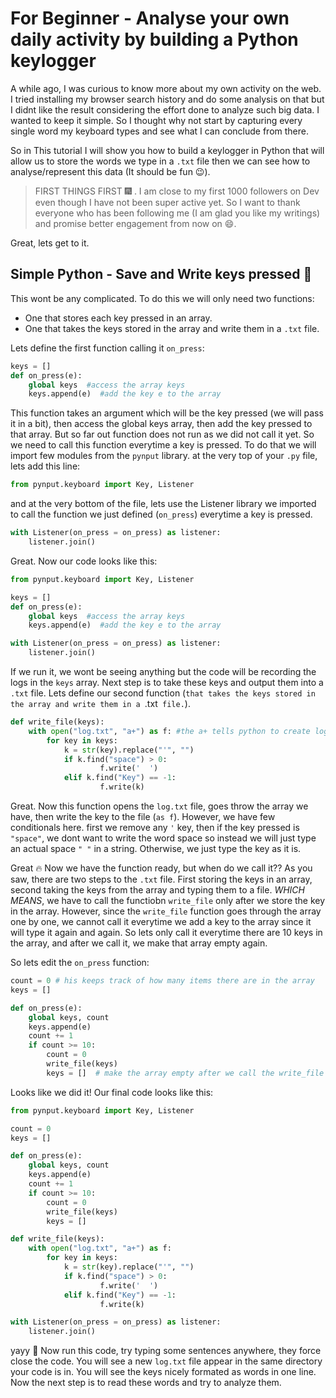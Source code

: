 # For Beginner - Analyse your own daily activity by building a Python keylogger

A while ago, I was curious to know more about my own activity on the web. I tried installing my browser search history and do some analysis on that but I didnt like the result considering the effort done to analyze such big data. I wanted to keep it simple. So I thought why not start by capturing every single word my keyboard types and see what I can conclude from there.

So in This tutorial I will show you how to build a keylogger in Python that will allow us to store the words we type in a `.txt` file then we can see how to analyse/represent this data (It should be fun 😉).

> FIRST THINGS FIRST 🎆 . I am close to my first 1000 followers on Dev even though I have not been super active yet. So I want to thank everyone who has been following me (I am glad you like my writings) and promise better engagement from now on 😄.

Great, lets get to it.

## Simple Python - Save and Write keys pressed 🦄

This wont be any complicated. To do this we will only need two functions:
 - One that stores each key pressed in an array.
 - One that takes the keys stored in the array and write them in a `.txt` file.

Lets define the first function calling it `on_press`:

```python
keys = []
def on_press(e):
    global keys  #access the array keys
    keys.append(e)  #add the key e to the array
```
This function takes an argument which will be the key pressed (we will pass it in a bit), then access the global keys array, then add the key pressed to that array. But so far out function does not run as we did not call it yet. So we need to call this function everytime a key is pressed. To do that we will import few modules from the `pynput` library.
at the very top of your `.py` file, lets add this line:

```python
from pynput.keyboard import Key, Listener
```

and at the very bottom of the file, lets use the Listener library we imported to call the function we just defined (`on_press`) everytime a key is pressed.

```python
with Listener(on_press = on_press) as listener:
    listener.join()
```

Great. Now our code looks like this:

```python
from pynput.keyboard import Key, Listener

keys = []
def on_press(e):
    global keys  #access the array keys
    keys.append(e)  #add the key e to the array

with Listener(on_press = on_press) as listener:
    listener.join()    
```

If we run it, we wont be seeing anything but the code will be recording the logs in the `keys` array.
Next step is to take these keys and output them into a `.txt` file.
Lets define our second function (`that takes the keys stored in the array and write them in a `.txt` file.`).

```python
def write_file(keys):
    with open("log.txt", "a+") as f: #the a+ tells python to create log.txt if it does not exist
        for key in keys:
            k = str(key).replace("'", "")
            if k.find("space") > 0:
                    f.write('  ')
            elif k.find("Key") == -1:
                    f.write(k)
```

Great. Now this function opens the `log.txt` file, goes throw the array we have, then write the key to the file (`as f`). However, we have few conditionals here. first we remove any `'` key, then if the key pressed is `"space"`, we dont want to write the word space so instead we will just type an actual space `" "` in a string. Otherwise, we just type the key as it is.

Great 🔥 Now we have the function ready, but when do we call it??
As you saw, there are two steps to the `.txt` file. First storing the keys in an array, second taking the keys from the array and typing them to a file. _WHICH MEANS_, we have to call the functiobn `write_file` only after we store the key in the array. However, since the `write_file` function goes through the array one by one, we cannot call it everytime we add a key to the array since it will type it again and again. So lets only call it everytime there are 10 keys in the array, and after we call it, we make that array empty again.

So lets edit the `on_press` function:

```python
count = 0 # his keeps track of how many items there are in the array
keys = []

def on_press(e):
    global keys, count
    keys.append(e)
    count += 1
    if count >= 10:
        count = 0
        write_file(keys)
        keys = []  # make the array empty after we call the write_file function.
```

Looks like we did it!
Our final code looks like this:

```python
from pynput.keyboard import Key, Listener

count = 0
keys = []

def on_press(e):
    global keys, count
    keys.append(e)
    count += 1
    if count >= 10:
        count = 0
        write_file(keys)
        keys = []

def write_file(keys):
    with open("log.txt", "a+") as f:
        for key in keys:
            k = str(key).replace("'", "")
            if k.find("space") > 0:
                    f.write('  ')
            elif k.find("Key") == -1:
                    f.write(k)

with Listener(on_press = on_press) as listener:
    listener.join()
```

yayy 🦄
Now run this code, try typing some sentences anywhere, they force close the code.
You will see a new `log.txt` file appear in the same directory your code is in. You will see the keys nicely formated as words in one line. 
Now the next step is to read these words and try to analyze them.